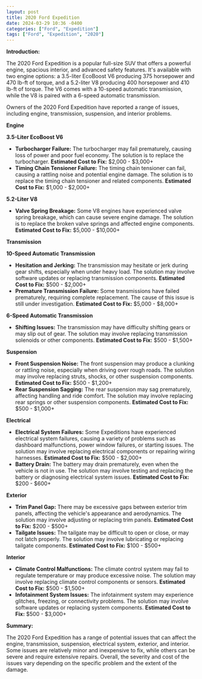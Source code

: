 ```yaml
---
layout: post
title: 2020 Ford Expedition
date: 2024-03-29 10:36 -0400
categories: ["Ford", "Expedition"]
tags: ["Ford", "Expedition", "2020"]
---
```

**Introduction:**

The 2020 Ford Expedition is a popular full-size SUV that offers a powerful engine, spacious interior, and advanced safety features. It's available with two engine options: a 3.5-liter EcoBoost V6 producing 375 horsepower and 470 lb-ft of torque, and a 5.2-liter V8 producing 400 horsepower and 410 lb-ft of torque. The V6 comes with a 10-speed automatic transmission, while the V8 is paired with a 6-speed automatic transmission.

Owners of the 2020 Ford Expedition have reported a range of issues, including engine, transmission, suspension, and interior problems.

**Engine**

**3.5-Liter EcoBoost V6**

* **Turbocharger Failure:** The turbocharger may fail prematurely, causing loss of power and poor fuel economy. The solution is to replace the turbocharger. **Estimated Cost to Fix:** $2,000 - $3,000+
* **Timing Chain Tensioner Failure:** The timing chain tensioner can fail, causing a rattling noise and potential engine damage. The solution is to replace the timing chain tensioner and related components. **Estimated Cost to Fix:** $1,000 - $2,000+

**5.2-Liter V8**

* **Valve Spring Breakage:** Some V8 engines have experienced valve spring breakage, which can cause severe engine damage. The solution is to replace the broken valve springs and affected engine components. **Estimated Cost to Fix:** $5,000 - $10,000+

**Transmission**

**10-Speed Automatic Transmission**

* **Hesitation and Jerking:** The transmission may hesitate or jerk during gear shifts, especially when under heavy load. The solution may involve software updates or replacing transmission components. **Estimated Cost to Fix:** $500 - $2,000+
* **Premature Transmission Failure:** Some transmissions have failed prematurely, requiring complete replacement. The cause of this issue is still under investigation. **Estimated Cost to Fix:** $5,000 - $8,000+

**6-Speed Automatic Transmission**

* **Shifting Issues:** The transmission may have difficulty shifting gears or may slip out of gear. The solution may involve replacing transmission solenoids or other components. **Estimated Cost to Fix:** $500 - $1,500+

**Suspension**

* **Front Suspension Noise:** The front suspension may produce a clunking or rattling noise, especially when driving over rough roads. The solution may involve replacing struts, shocks, or other suspension components. **Estimated Cost to Fix:** $500 - $1,200+
* **Rear Suspension Sagging:** The rear suspension may sag prematurely, affecting handling and ride comfort. The solution may involve replacing rear springs or other suspension components. **Estimated Cost to Fix:** $500 - $1,000+

**Electrical**

* **Electrical System Failures:** Some Expeditions have experienced electrical system failures, causing a variety of problems such as dashboard malfunctions, power window failures, or starting issues. The solution may involve replacing electrical components or repairing wiring harnesses. **Estimated Cost to Fix:** $500 - $2,000+
* **Battery Drain:** The battery may drain prematurely, even when the vehicle is not in use. The solution may involve testing and replacing the battery or diagnosing electrical system issues. **Estimated Cost to Fix:** $200 - $600+

**Exterior**

* **Trim Panel Gap:** There may be excessive gaps between exterior trim panels, affecting the vehicle's appearance and aerodynamics. The solution may involve adjusting or replacing trim panels. **Estimated Cost to Fix:** $200 - $500+
* **Tailgate Issues:** The tailgate may be difficult to open or close, or may not latch properly. The solution may involve lubricating or replacing tailgate components. **Estimated Cost to Fix:** $100 - $500+

**Interior**

* **Climate Control Malfunctions:** The climate control system may fail to regulate temperature or may produce excessive noise. The solution may involve replacing climate control components or sensors. **Estimated Cost to Fix:** $500 - $1,500+
* **Infotainment System Issues:** The infotainment system may experience glitches, freezing, or connectivity problems. The solution may involve software updates or replacing system components. **Estimated Cost to Fix:** $500 - $3,000+

**Summary:**

The 2020 Ford Expedition has a range of potential issues that can affect the engine, transmission, suspension, electrical system, exterior, and interior. Some issues are relatively minor and inexpensive to fix, while others can be severe and require extensive repairs. Overall, the severity and cost of the issues vary depending on the specific problem and the extent of the damage.
